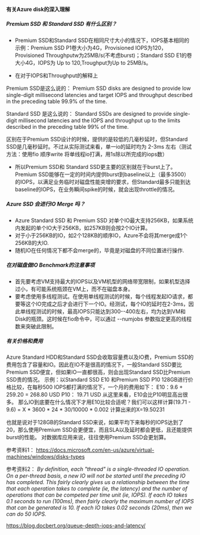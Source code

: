 #### 有关Azure disk的深入理解
##### Premium SSD 和 Standard SSD 有什么区别？

* Premium SSD和Standard SSD在相同尺寸大小的情况下，IOPS基本相同的
示例：Premium SSD P1卷大小为4G，Provisioned IOPS为120，Provisioned Throughputw为25MB/s(不考虑burst)；Standard SSD E1的卷大小4G，IOPS为 Up to 120,Troughput为Up to 25MB/s。

* 在对于IOPS和Throughput的解释上

Premium SSD是这么说的：
Premium SSD disks are designed to provide low single-digit millisecond latencies and target IOPS and throughput described in the preceding table 99.9% of the time.

Standard SSD 是这么说的：
Standard SSDs are designed to provide single-digit millisecond latencies and the IOPS and throughput up to the limits described in the preceding table 99% of the time.

区别在于Premium SSD设计的时候，提供的是较低的几毫秒延时，但Standard SSD是几毫秒延时。不过从实际测试来看，单一io的延时均为 2-3ms 左右（测试方法：使用fio 顺序write 将单线程io打满，用1s除以所完成的iops数）

* 所以Premium SSD和 Standard SSD更主要的区别就在于burst上了。Premium SSD能够在一定的时间内提供burst到baseline以上（最多3500）的IOPS，以满足业务临时对磁盘性能突增的要求，但Standard最多只能到达baseline的IOPS，在业务瞬间spike的时候，就会出现throttle的情况。

##### Azure SSD 会进行IO Merge 吗？
* Azure Standard SSD 和 Premium SSD 对单个IO最大支持256KB，如果系统内发起的单个IO大于256KB，如257KB则会按2个IO计算。
* 对于小于256KB的IO，如2个128KB的顺序IO，Azure不会将其merge成1个256KB的大IO.
* 随机IO在任何情况下都不会merge的，毕竟是对磁盘的不同位置进行操作.

##### 在对磁盘做IO Benchmark的注意事项
* 首先要考虑VM支持最大的IOPS以及VM机型的网络带宽限制，如果机型选择过小，有可能系统瓶颈在VM上，而不在磁盘本身。
* 要考虑使用多线程测试。在使用单线程测试的时候，每个线程发起IO请求，都要等这个IO完成之后才会进行下一个IO。经测试，每个IO的延时在2-3ms，因此单线程测试的时候，最高IOPS只能达到300--400左右，均为达到VM和Disk的瓶颈。这时候在fio命令中，可以通过 --numjobs 参数指定更高的线程数来突破此限制。

##### 有关价格和费用
Azure Standard HDD和Standard SSD会收取容量费以及IO费，Premium SSD的费用包含了容量和IO。因此在IO不是很高的情况下，一般Standard SSD要比Premium SSD便宜，但如果IO一直都很高，则会出现Standard SSD比Premium SSD贵的情况。
示例：以Standard SSD E10 和Premium SSD P10 128GB进行价格比较，在每秒500 IOPS都打满的情况下，一个月的费用如下：
E10：9.6 + 259.20 =  268.80 USD
P10： 19.71 USD 
从这里来看，E10会比P10明显高出很多。
那么IO到底要在什么情况下才用E10比较合适呢？我们可以这样计算(19.71 - 9.6) = X * 3600 * 24 * 30/10000 * 0.002
计算出来的X=19.50231

也就是说对于128GB的Standard SSD来说，如果平均下来每秒的IOPS达到了20，那么使用Premium SSD会更便宜，而且SLA以及延时都会更低，且还能提供burst的性能。
对数据库应用来说，往往使用Premium SSD会更划算。

参考资料1：
https://docs.microsoft.com/en-us/azure/virtual-machines/windows/disks-types

参考资料2：
*By definition, each "thread" is a single-threaded IO operation. On a per-thread basis, a new IO will not be started until the preceding IO has completed. This fairly clearly gives us a relationship between the time that each operation takes to complete (ie, the latency) and the number of operations that can be competed per time unit (ie, IOPS). If each IO takes 0.1 seconds to run (100ms), then fairly clearly the maximum number of IOPS that can be generated is 10. If each IO takes 0.02 seconds (20ms), then we can do 50 IOPS.*

https://blog.docbert.org/queue-depth-iops-and-latency/
